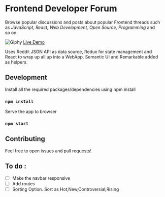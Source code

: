 # Frontend Developer Forum

Browse popular discussions and posts about popular Frontend threads such as _JavaScript, React, Web Development, Open Source, Programming_ and so on.

![Giphy](https://media.giphy.com/media/4NtPrzG6Wc45V2m2oA/giphy.gif)
[Live Demo](https://piyushbhangale.github.io/Reddit-frontend-react/)

Uses Reddit JSON API as data source, Redux for state management and React to wrap up all up into a WebApp. Semantic UI and Remarkable added as helpers.

## Development

Install all the required packages/dependencies using npm install

### `npm install`

Serve the app to browser

### `npm start`

## Contributing

Feel free to open issues and pull requests!

## To do :
- [ ] Make the navbar responsive
- [ ] Add routes
- [ ] Sorting Option. Sort as Hot,New,Controversial,Rising 
